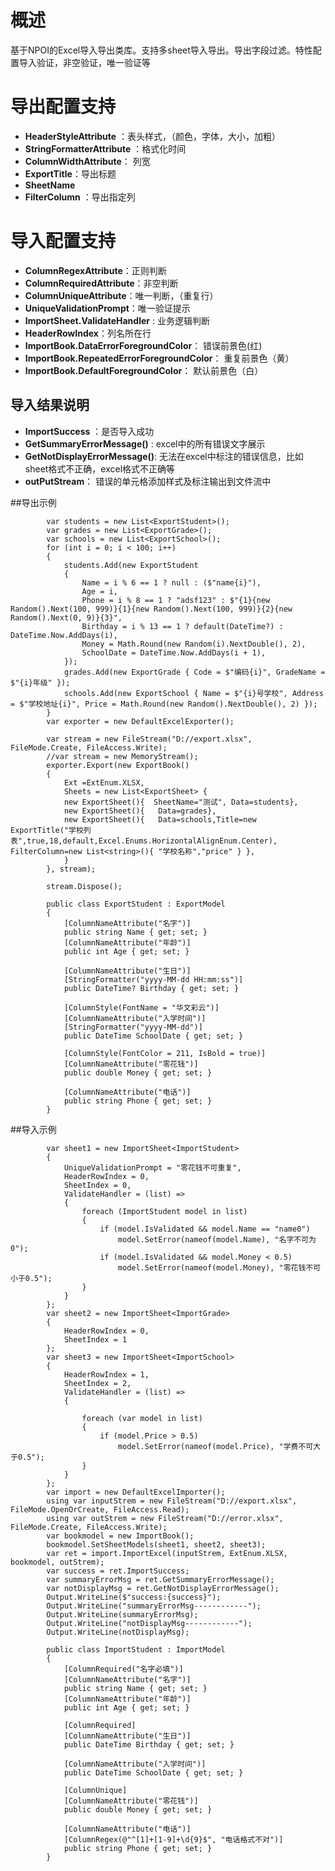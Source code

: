 # 概述
基于NPOI的Excel导入导出类库。支持多sheet导入导出。导出字段过滤。特性配置导入验证，非空验证，唯一验证等

# 导出配置支持

- **HeaderStyleAttribute** ：表头样式，（颜色，字体，大小，加粗）
- **StringFormatterAttribute** ：格式化时间
- **ColumnWidthAttribute**： 列宽
- **ExportTitle**：导出标题
- **SheetName**
- **FilterColumn** ：导出指定列

# 导入配置支持
- **ColumnRegexAttribute**：正则判断
- **ColumnRequiredAttribute**：非空判断
- **ColumnUniqueAttribute**：唯一判断，（重复行）
- **UniqueValidationPrompt**：唯一验证提示
- **ImportSheet.ValidateHandler** : 业务逻辑判断
- **HeaderRowIndex**：列名所在行
- **ImportBook.DataErrorForegroundColor**：  错误前景色(红)
- **ImportBook.RepeatedErrorForegroundColor**： 重复前景色（黄）
- **ImportBook.DefaultForegroundColor**： 默认前景色（白）

##  导入结果说明
- **ImportSuccess** ：是否导入成功
- **GetSummaryErrorMessage()** : excel中的所有错误文字展示
- **GetNotDisplayErrorMessage()**: 无法在excel中标注的错误信息，比如sheet格式不正确，excel格式不正确等
- **outPutStream**： 错误的单元格添加样式及标注输出到文件流中

##导出示例

     		var students = new List<ExportStudent>();
            var grades = new List<ExportGrade>();
            var schools = new List<ExportSchool>();
            for (int i = 0; i < 100; i++)
            {
                students.Add(new ExportStudent
                {
                    Name = i % 6 == 1 ? null : ($"name{i}"),
                    Age = i,
                    Phone = i % 8 == 1 ? "adsf123" : $"{1}{new Random().Next(100, 999)}{1}{new Random().Next(100, 999)}{2}{new Random().Next(0, 9)}{3}",
                    Birthday = i % 13 == 1 ? default(DateTime?) : DateTime.Now.AddDays(i),
                    Money = Math.Round(new Random(i).NextDouble(), 2),
                    SchoolDate = DateTime.Now.AddDays(i + 1),
                });
                grades.Add(new ExportGrade { Code = $"编码{i}", GradeName = $"{i}年级" });
                schools.Add(new ExportSchool { Name = $"{i}号学校", Address = $"学校地址{i}", Price = Math.Round(new Random().NextDouble(), 2) });
            }
            var exporter = new DefaultExcelExporter();

            var stream = new FileStream("D://export.xlsx", FileMode.Create, FileAccess.Write);
            //var stream = new MemoryStream();
            exporter.Export(new ExportBook()
            {
                Ext =ExtEnum.XLSX,
                Sheets = new List<ExportSheet> {
                new ExportSheet(){  SheetName="测试", Data=students},
                new ExportSheet(){   Data=grades},
                new ExportSheet(){   Data=schools,Title=new  ExportTitle("学校列表",true,18,default,Excel.Enums.HorizontalAlignEnum.Center),  FilterColumn=new List<string>(){ "学校名称","price" } },
                }
            }, stream);

            stream.Dispose();
			
			public class ExportStudent : ExportModel
	        {
	            [ColumnNameAttribute("名字")]
	            public string Name { get; set; }
	            [ColumnNameAttribute("年龄")]
	            public int Age { get; set; }
	
	            [ColumnNameAttribute("生日")]
	            [StringFormatter("yyyy-MM-dd HH:mm:ss")]
	            public DateTime? Birthday { get; set; }
	
	            [ColumnStyle(FontName = "华文彩云")]
	            [ColumnNameAttribute("入学时间")]
	            [StringFormatter("yyyy-MM-dd")]
	            public DateTime SchoolDate { get; set; }
	
	            [ColumnStyle(FontColor = 211, IsBold = true)]
	            [ColumnNameAttribute("零花钱")]
	            public double Money { get; set; }
	
	            [ColumnNameAttribute("电话")]
	            public string Phone { get; set; }
	        }

			

##导入示例

 			var sheet1 = new ImportSheet<ImportStudent>
            {
                UniqueValidationPrompt = "零花钱不可重复",
                HeaderRowIndex = 0,
                SheetIndex = 0,
                ValidateHandler = (list) =>
                {
                    foreach (ImportStudent model in list)
                    {
                        if (model.IsValidated && model.Name == "name0")
                            model.SetError(nameof(model.Name), "名字不可为0");
                        if (model.IsValidated && model.Money < 0.5)
                            model.SetError(nameof(model.Money), "零花钱不可小于0.5");
                    }
                }
            };
            var sheet2 = new ImportSheet<ImportGrade>
            {
                HeaderRowIndex = 0,
                SheetIndex = 1
            };
            var sheet3 = new ImportSheet<ImportSchool>
            {
                HeaderRowIndex = 1,
                SheetIndex = 2,
                ValidateHandler = (list) =>
                {

                    foreach (var model in list)
                    {
                        if (model.Price > 0.5)
                            model.SetError(nameof(model.Price), "学费不可大于0.5");
                    }
                }
            };
            var import = new DefaultExcelImporter();
            using var inputStrem = new FileStream("D://export.xlsx", FileMode.OpenOrCreate, FileAccess.Read);
            using var outStrem = new FileStream("D://error.xlsx", FileMode.Create, FileAccess.Write);
            var bookmodel = new ImportBook();
            bookmodel.SetSheetModels(sheet1, sheet2, sheet3);
            var ret = import.ImportExcel(inputStrem, ExtEnum.XLSX, bookmodel, outStrem);
            var success = ret.ImportSuccess;
            var summaryErrorMsg = ret.GetSummaryErrorMessage();
            var notDisplayMsg = ret.GetNotDisplayErrorMessage();
            Output.WriteLine($"success:{success}");
            Output.WriteLine("summaryErrorMsg------------");
            Output.WriteLine(summaryErrorMsg);
            Output.WriteLine("notDisplayMsg------------");
            Output.WriteLine(notDisplayMsg);

			public class ImportStudent : ImportModel
		    {
		        [ColumnRequired("名字必填")]
		        [ColumnNameAttribute("名字")]
		        public string Name { get; set; }
		        [ColumnNameAttribute("年龄")]
		        public int Age { get; set; }
		
		        [ColumnRequired]
		        [ColumnNameAttribute("生日")]
		        public DateTime Birthday { get; set; }
		
		        [ColumnNameAttribute("入学时间")]
		        public DateTime SchoolDate { get; set; }
		
		        [ColumnUnique]
		        [ColumnNameAttribute("零花钱")]
		        public double Money { get; set; }
		
		        [ColumnNameAttribute("电话")]
		        [ColumnRegex(@"^[1]+[1-9]+\d{9}$", "电话格式不对")]
		        public string Phone { get; set; }
		    }
